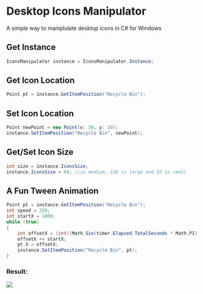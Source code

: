 # Desktop Icons Manipulator

A simple way to maniplulate desktop icons in C# for Windows

## Get Instance
```cs
IconsManipulator instance = IconsManipulator.Instance;
```

## Get Icon Location
```cs
Point pt = instance.GetItemPosition("Recycle Bin");
```

## Set Icon Location
```cs
Point newPoint = new Point(x: 50, y: 50);
instance.SetItemPosition("Recycle Bin", newPoint);
```

## Get/Set Icon Size
```cs
int size = instance.IconsSize;
instance.IconsSize = 64; //is medium, 128 is large and 32 is small
```

## A Fun Tween Animation
```cs
Point pt = instance.GetItemPosition("Recycle Bin");
int speed = 250;
int startX = 1000;
while (true)
{
    int offsetX = (int)(Math.Sin(timer.Elapsed.TotalSeconds * Math.PI) * speed);
    offsetX += startX;
    pt.X = offsetX;
    instance.SetItemPosition("Recycle Bin", pt);
}
```

### Result:
![](https://github.com/zxopink/DekstopIconsManipulator/blob/main/DekstopIconsManipulator/iconmanipulator.gif)
